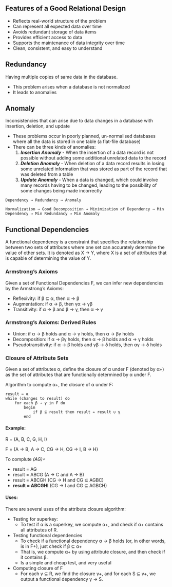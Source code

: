 ## Features of a Good Relational Design

- Reflects real-world structure of the problem 
- Can represent all expected data over time 
- Avoids redundant storage of data items 
- Provides efficient access to data 
- Supports the maintenance of data integrity over time 
- Clean, consistent, and easy to understand


## Redundancy
Having multiple copies of same data in the database.

- This problem arises when a database is not normalized
- It leads to anomalies


## Anomaly
Inconsistencies that can arise due to data changes in a database with insertion, deletion, and update
    
- These problems occur in poorly planned, un-normalised databases where all the data is stored in one table (a flat-file database)
- There can be three kinds of anomalies:
  1. **_Insertion Anomaly_** - When the insertion of a data record is not possible without adding some additional unrelated data to the record
  2. **_Deletion Anomaly_** - When deletion of a data record results in losing some unrelated information that was stored as part of the record that was deleted from a table
  3. **_Update Anomaly_** - When a data is changed, which could involve many records having to be changed, leading to the possibility of some changes being made incorrectly


`Dependency ⇒ Redundancy ⇒ Anomaly`

`Normalization ⇒ Good Decomposition ⇒ Minimization of Dependency ⇒ Min Dependency ⇒ Min Redundancy ⇒ Min Anomaly`


## Functional Dependencies 
A functional dependency is a constraint that specifies the relationship between two sets of attributes where one set can accurately determine the value of other sets. 
It is denoted as X → Y, where X is a set of attributes that is capable of determining the value of Y.

### Armstrong’s Axioms
Given a set of Functional Dependencies F, we can infer new dependencies by the Armstrong’s Axioms: 
- Reflexivity: if β ⊆ α, then α → β 
- Augmentation: if α → β, then γα → γβ
- Transitivity: if α → β and β → γ, then α → γ
    
### Armstrong’s Axioms: Derived Rules
- Union: if α → β holds and α → γ holds, then α → βγ holds 
- Decomposition: if α → βγ holds, then α → β holds and α → γ holds
- Pseudotransitivity: if α → β holds and γβ → δ holds, then αγ → δ holds

### Closure of Attribute Sets
Given a set of attributes α, define the closure of α under F (denoted by α+) as the set of attributes that are functionally determined by α under F.

Algorithm to compute α+, the closure of α under F:

    result ← α 
    while (changes to result) do 
        for each β → γ in F do 
            begin
                if β ⊆ result then result ← result ∪ γ
            end

#### Example:

R = (A, B, C, G, H, I)

F = {A → B, A → C, CG → H, CG → I, B → H} 

To complute _(AG)+_ 
- result = AG 
- result = ABCG (A → C and A → B) 
- result = ABCGH (CG → H and CG ⊆ AGBC)
- **result = ABCGHI** (CG → I and CG ⊆ AGBCH)

#### Uses:

There are several uses of the attribute closure algorithm:
- Testing for superkey:
    - To test if α is a superkey, we compute α+, and check if α+ contains all attributes of R.
- Testing functional dependencies
    - To check if a functional dependency α → β holds (or, in other words, is in F+), just check if β ⊆ α+
    - That is, we compute α+ by using attribute closure, and then check if it contains β.
    - Is a simple and cheap test, and very useful
- Computing closure of F
    - For each γ ⊆ R, we find the closure γ+, and for each S ⊆ γ+, we output a functional dependency γ → S.


